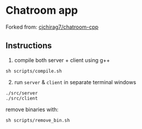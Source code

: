 # Chatroom app

Forked from: [cjchirag7/chatroom-cpp](https://github.com/cjchirag7/chatroom-cpp)

## Instructions

1. compile both server + client using g++

```{shell}
sh scripts/compile.sh
```

2. run `server` & `client` in separate terminal windows

```{shell}
./src/server
./src/client
```

remove binaries with:

```{shell}
sh scripts/remove_bin.sh
```